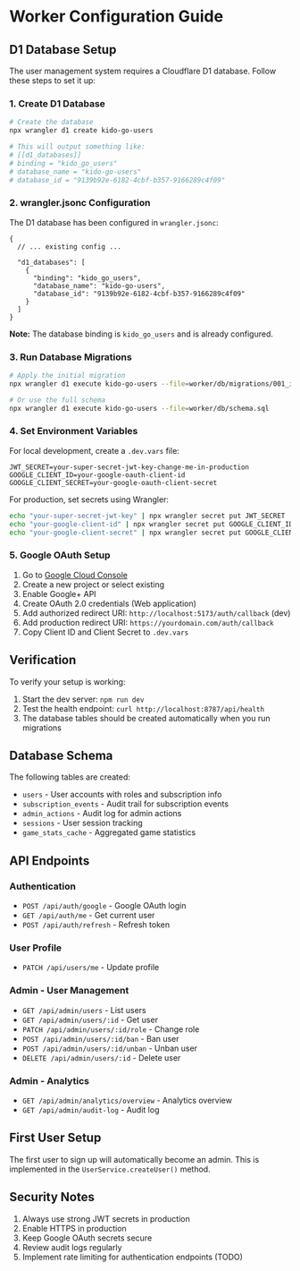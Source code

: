 # Worker Configuration Guide

## D1 Database Setup

The user management system requires a Cloudflare D1 database. Follow these steps to set it up:

### 1. Create D1 Database

```bash
# Create the database
npx wrangler d1 create kido-go-users

# This will output something like:
# [[d1_databases]]
# binding = "kido_go_users"
# database_name = "kido-go-users"
# database_id = "9139b92e-6182-4cbf-b357-9166289c4f09"
```

### 2. wrangler.jsonc Configuration

The D1 database has been configured in `wrangler.jsonc`:

```jsonc
{
  // ... existing config ...

  "d1_databases": [
    {
      "binding": "kido_go_users",
      "database_name": "kido-go-users",
      "database_id": "9139b92e-6182-4cbf-b357-9166289c4f09"
    }
  ]
}
```

**Note:** The database binding is `kido_go_users` and is already configured.

### 3. Run Database Migrations

```bash
# Apply the initial migration
npx wrangler d1 execute kido-go-users --file=worker/db/migrations/001_initial_users.sql

# Or use the full schema
npx wrangler d1 execute kido-go-users --file=worker/db/schema.sql
```

### 4. Set Environment Variables

For local development, create a `.dev.vars` file:

```env
JWT_SECRET=your-super-secret-jwt-key-change-me-in-production
GOOGLE_CLIENT_ID=your-google-oauth-client-id
GOOGLE_CLIENT_SECRET=your-google-oauth-client-secret
```

For production, set secrets using Wrangler:

```bash
echo "your-super-secret-jwt-key" | npx wrangler secret put JWT_SECRET
echo "your-google-client-id" | npx wrangler secret put GOOGLE_CLIENT_ID
echo "your-google-client-secret" | npx wrangler secret put GOOGLE_CLIENT_SECRET
```

### 5. Google OAuth Setup

1. Go to [Google Cloud Console](https://console.cloud.google.com/)
2. Create a new project or select existing
3. Enable Google+ API
4. Create OAuth 2.0 credentials (Web application)
5. Add authorized redirect URI: `http://localhost:5173/auth/callback` (dev)
6. Add production redirect URI: `https://yourdomain.com/auth/callback`
7. Copy Client ID and Client Secret to `.dev.vars`

## Verification

To verify your setup is working:

1. Start the dev server: `npm run dev`
2. Test the health endpoint: `curl http://localhost:8787/api/health`
3. The database tables should be created automatically when you run migrations

## Database Schema

The following tables are created:
- `users` - User accounts with roles and subscription info
- `subscription_events` - Audit trail for subscription events
- `admin_actions` - Audit log for admin actions
- `sessions` - User session tracking
- `game_stats_cache` - Aggregated game statistics

## API Endpoints

### Authentication
- `POST /api/auth/google` - Google OAuth login
- `GET /api/auth/me` - Get current user
- `POST /api/auth/refresh` - Refresh token

### User Profile
- `PATCH /api/users/me` - Update profile

### Admin - User Management
- `GET /api/admin/users` - List users
- `GET /api/admin/users/:id` - Get user
- `PATCH /api/admin/users/:id/role` - Change role
- `POST /api/admin/users/:id/ban` - Ban user
- `POST /api/admin/users/:id/unban` - Unban user
- `DELETE /api/admin/users/:id` - Delete user

### Admin - Analytics
- `GET /api/admin/analytics/overview` - Analytics overview
- `GET /api/admin/audit-log` - Audit log

## First User Setup

The first user to sign up will automatically become an admin. This is implemented in the `UserService.createUser()` method.

## Security Notes

1. Always use strong JWT secrets in production
2. Enable HTTPS in production
3. Keep Google OAuth secrets secure
4. Review audit logs regularly
5. Implement rate limiting for authentication endpoints (TODO)
